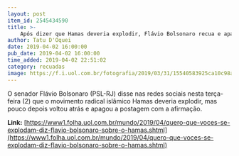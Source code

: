 ```yaml
---
layout: post
item_id: 2545434590
title: >-
    Após dizer que Hamas deveria explodir, Flávio Bolsonaro recua e apaga publicação
author: Tatu D'Oquei
date: 2019-04-02 16:00:00
pub_date: 2019-04-02 16:00:00
time_added: 2019-04-02 22:51:02
category: recuadas
image: https://f.i.uol.com.br/fotografia/2019/03/31/15540583925ca10c98a99ee_1554058392_3x2_xl.jpg
---
```


O senador Flávio Bolsonaro (PSL-RJ) disse nas redes sociais nesta terça-feira (2) que o movimento radical islâmico Hamas deveria explodir, mas pouco depois voltou atrás e apagou a postagem com a afirmação.

**Link:** [https://www1.folha.uol.com.br/mundo/2019/04/quero-que-voces-se-explodam-diz-flavio-bolsonaro-sobre-o-hamas.shtml](https://www1.folha.uol.com.br/mundo/2019/04/quero-que-voces-se-explodam-diz-flavio-bolsonaro-sobre-o-hamas.shtml)

